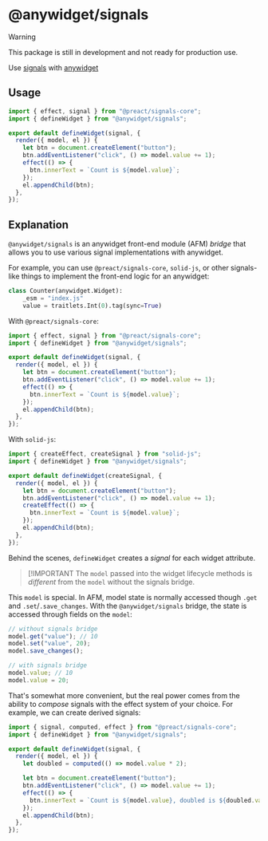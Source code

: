 # @anywidget/signals

> [!WARNING]
> This package is still in development and not ready for production use.

Use [signals](https://github.com/tc39/proposal-signals) with
[anywidget](https://anywidget.dev)

## Usage

```javascript
import { effect, signal } from "@preact/signals-core";
import { defineWidget } from "@anywidget/signals";

export default defineWidget(signal, {
  render({ model, el }) {
    let btn = document.createElement("button");
    btn.addEventListener("click", () => model.value += 1);
    effect(() => {
      btn.innerText = `Count is ${model.value}`;
    });
    el.appendChild(btn);
  },
});
```

## Explanation

`@anywidget/signals` is an anywidget front-end module (AFM) _bridge_ that
allows you to use various signal implementations with anywidget.

For example, you can use `@preact/signals-core`, `solid-js`, or other
signals-like things to implement the front-end logic for an anywidget:

```python
class Counter(anywidget.Widget):
    _esm = "index.js"
    value = traitlets.Int(0).tag(sync=True)
```

With `@preact/signals-core`:

```typescript
import { effect, signal } from "@preact/signals-core";
import { defineWidget } from "@anywidget/signals";

export default defineWidget(signal, {
  render({ model, el }) {
    let btn = document.createElement("button");
    btn.addEventListener("click", () => model.value += 1);
    effect(() => {
      btn.innerText = `Count is ${model.value}`;
    });
    el.appendChild(btn);
  },
});
```

With `solid-js`:

```typescript
import { createEffect, createSignal } from "solid-js";
import { defineWidget } from "@anywidget/signals";

export default defineWidget(createSignal, {
  render({ model, el }) {
    let btn = document.createElement("button");
    btn.addEventListener("click", () => model.value += 1);
    createEffect(() => {
      btn.innerText = `Count is ${model.value}`;
    });
    el.appendChild(btn);
  },
});
```

Behind the scenes, `defineWidget` creates a _signal_ for each widget attribute.

> [!IMPORTANT
> The `model` passed into the widget lifecycle methods is _different_ from the
> `model` without the signals bridge.

This `model` is special. In AFM, model state is normally accessed though `.get`
and `.set`/`.save_changes`. With the `@anywidget/signals` bridge, the state is
accessed through fields on the `model`:

```typescript
// without signals bridge
model.get("value"); // 10
model.set("value", 20);
model.save_changes();

// with signals bridge
model.value; // 10
model.value = 20;
```

That's somewhat more convenient, but the real power comes from the ability to
_compose_ signals with the effect system of your choice. For example, we can
create derived signals:

```typescript
import { signal, computed, effect } from "@preact/signals-core";
import { defineWidget } from "@anywidget/signals";

export default defineWidget(signal, {
  render({ model, el }) {
    let doubled = computed(() => model.value * 2);

    let btn = document.createElement("button");
    btn.addEventListener("click", () => model.value += 1);
    effect(() => {
      btn.innerText = `Count is ${model.value}, doubled is ${doubled.value}`;
    });
    el.appendChild(btn);
  },
});
```
